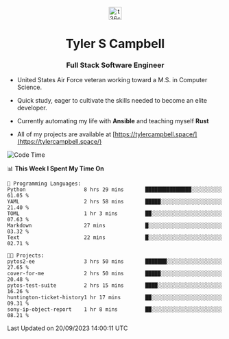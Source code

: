 <p align="center">
<a href="https://www.linkedin.com/in/t36campbell" target="blank"><img align="center" src="https://ik.imagekit.io/t36campbell/Portfolio/linkedin.png.original_m8bbGgPh6.png" alt="t36campbell" height="30" width="30" /></a>
</p>
<h1 align="center">Tyler S Campbell</h1>
<h3 align="center">Full Stack Software Engineer</h3>

* United States Air Force veteran working toward a M.S. in Computer Science.

* Quick study, eager to cultivate the skills needed to become an elite developer.

* Currently automating my life with **Ansible** and teaching myself **Rust**

* All of my projects are available at [https://tylercampbell.space/](https://tylercampbell.space/)

<!--START_SECTION:waka-->
![Code Time](http://img.shields.io/badge/Code%20Time-2%2C822%20hrs%2019%20mins-blue)

📊 **This Week I Spent My Time On** 

```text
💬 Programming Languages: 
Python                   8 hrs 29 mins       ███████████████░░░░░░░░░░   61.05 % 
YAML                     2 hrs 58 mins       █████░░░░░░░░░░░░░░░░░░░░   21.40 % 
TOML                     1 hr 3 mins         ██░░░░░░░░░░░░░░░░░░░░░░░   07.63 % 
Markdown                 27 mins             █░░░░░░░░░░░░░░░░░░░░░░░░   03.32 % 
Text                     22 mins             █░░░░░░░░░░░░░░░░░░░░░░░░   02.71 % 

🐱‍💻 Projects: 
pytos2-ee                3 hrs 50 mins       ███████░░░░░░░░░░░░░░░░░░   27.65 % 
cover-for-me             2 hrs 50 mins       █████░░░░░░░░░░░░░░░░░░░░   20.48 % 
pytos-test-suite         2 hrs 15 mins       ████░░░░░░░░░░░░░░░░░░░░░   16.26 % 
huntington-ticket-history1 hr 17 mins        ██░░░░░░░░░░░░░░░░░░░░░░░   09.31 % 
sony-ip-object-report    1 hr 8 mins         ██░░░░░░░░░░░░░░░░░░░░░░░   08.21 % 
```


 Last Updated on 20/09/2023 14:00:11 UTC
<!--END_SECTION:waka-->
